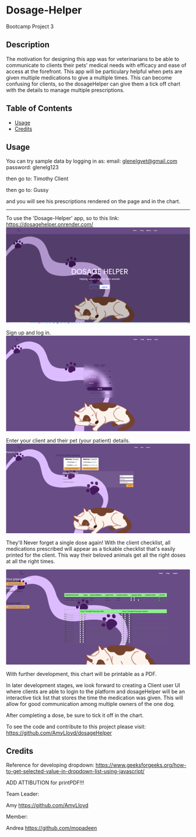 # Dosage-Helper

Bootcamp Project 3

## Description
The motivation for designing this app was for veterinarians to be able to communicate to clients their pets' medical needs with efficacy and ease of access at the forefront. This app will be particulary helpful when pets are given multiple medications to give a multiple times. This can become confusing for clients, so the dosageHelper can give them a tick off chart with the details to manage multiple prescriptions. 


## Table of Contents
- [Usage](#usage)
- [Credits](#credits)

## Usage

You can try sample data by logging in as:
email: glenelgvet@gmail.com
password: glenelg123

then go to:
Timothy Client

then go to: 
Gussy

and you will see his prescriptions rendered on the page and in the chart.

---------
To use the 'Dosage-Helper' app, so to this link: https://dosagehelper.onrender.com/
!['Dosage-Helper' landing page with purple accented logo and background design.](./assets/images/Landing_page.PNG) 

Sign up and log in.
![Sign-up form ready to be filled in](./assets/images/Signup_page.PNG)

Enter your client and their pet (your patient) details.
![Patient list appears with form to add another patient](./assets/images/Patients_list.PNG)

They'll Never forget a single dose again! With the client checklist, all medications prescribed will appear as a tickable checklist that's easily printed for the client. This way their beloved animals get all the right doses at all the right times.

![Client medication checklist with a tickbox function](./assets/images/prescription_historyanddosageHelper_chart.PNG)

With further development, this chart will be printable as a PDF. 

In later development stages, we look forward to creating a Client user UI where clients are able to login to the platform and dosageHelper will be an interactive tick list that stores the time the medication was given. This will allow for good communication among multiple owners of the one dog. 

After completing a dose, be sure to tick it off in the chart. 

To see the code and contribute to this project please visit: https://github.com/AmyLloyd/dosageHelper

## Credits
Reference for developing dropdown:
https://www.geeksforgeeks.org/how-to-get-selected-value-in-dropdown-list-using-javascript/

ADD ATTIBUTION for printPDF!!!

Team Leader: 

Amy https://github.com/AmyLloyd 

Member: 

Andrea https://github.com/mopadeen 
